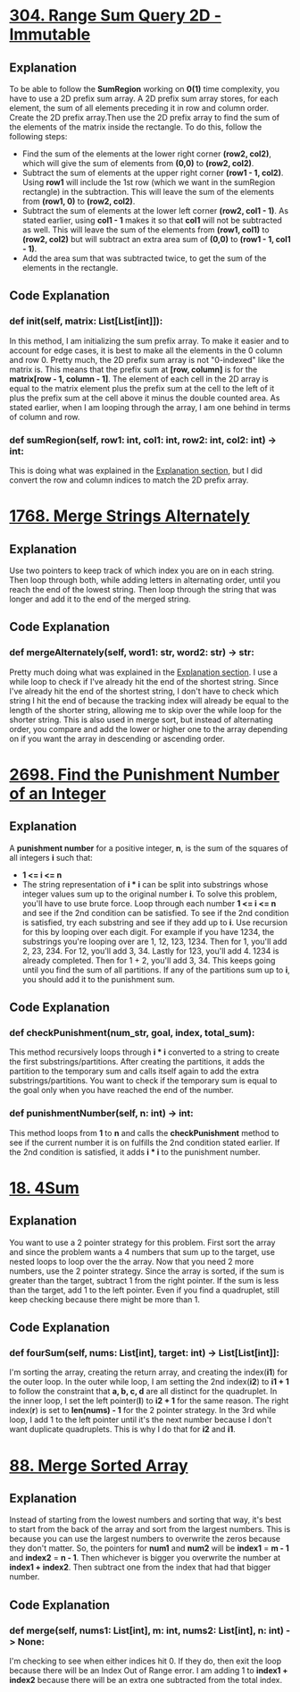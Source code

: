 # [304. Range Sum Query 2D - Immutable](https://leetcode.com/problems/range-sum-query-2d-immutable/description/)
## Explanation
To be able to follow the **SumRegion** working on **0(1)** time complexity, you have to use a 2D prefix sum array. A 2D prefix sum array stores, for each element, the sum of all elements preceding it in row and column order.
Create the 2D prefix array.Then use the 2D prefix array to find the sum of the elements of the matrix inside the rectangle. To do this, follow the following steps:
* Find the sum of the elements at the lower right corner **(row2, col2)**, which will give the sum of elements from **(0,0)** to **(row2, col2)**.
* Subtract the sum of elements at the upper right corner **(row1 - 1, col2)**. Using **row1** will include the 1st row (which we want in the sumRegion rectangle) in the subtraction. This will leave the sum of the elements from **(row1, 0)** to **(row2, col2)**.
* Subtract the sum of elements at the lower left corner **(row2, col1 - 1)**. As stated earlier, using **col1 - 1** makes it so that **col1** will not be subtracted as well. This will leave the sum of the elements from **(row1, col1)** to **(row2, col2)** but will subtract an extra area sum of **(0,0)** to **(row1 - 1, col1 - 1)**.
* Add the area sum that was subtracted twice, to get the sum of the elements in the rectangle.

## Code Explanation
### def __init__(self, matrix: List[List[int]]):
In this method, I am initializing the sum prefix array. To make it easier and to account for edge cases, it is best to make all the elements in the 0 column and row 0. Pretty much, the 2D prefix sum array is not "0-indexed" like the matrix is. This means that the prefix sum at **[row, column]** is for the **matrix[row - 1, column - 1]**.
The element of each cell in the 2D array is equal to the matrix element plus the prefix sum at the cell to the left of it plus the prefix sum at the cell above it minus the double counted area. As stated earlier, when I am looping through the array, I am one behind in terms of column and row.

### def sumRegion(self, row1: int, col1: int, row2: int, col2: int) -> int:
This is doing what was explained in the [Explanation section](#explanation), but I did convert the row and column indices to match the 2D prefix array.

# [1768. Merge Strings Alternately](https://leetcode.com/problems/merge-strings-alternately/description/)
## Explanation
Use two pointers to keep track of which index you are on in each string. Then loop through both, while adding letters in alternating order, until you reach the end of the lowest string. Then loop through the string that was longer and add it to the end of the merged string.

## Code Explanation
### def mergeAlternately(self, word1: str, word2: str) -> str:
Pretty much doing what was explained in the [Explanation section](#explanation-1). I use a while loop to check if I've already hit the end of the shortest string. Since I've already hit the end of the shortest string, I don't have to check which string I hit the end of because the tracking index will already be equal to the length of the shorter string, allowing me to skip over the while loop for the shorter string. This is also used in merge sort, but instead of alternating order, you compare and add the lower or higher one to the array depending on if you want the array in descending or ascending order.

# [2698. Find the Punishment Number of an Integer](https://leetcode.com/problems/find-the-punishment-number-of-an-integer/description/)
## Explanation
A **punishment number** for a positive integer, **n**, is the sum of the squares of all integers **i** such that:
* **1 <= i <= n**
* The string representation of **i * i** can be split into substrings whose integer values sum up to the original number **i**.
To solve this problem, you'll have to use brute force. Loop through each number **1 <= i <= n** and see if the 2nd condition can be satisfied. To see if the 2nd condition is satisfied, try each substring and see if they add up to **i**. Use recursion for this by looping over each digit. For example if you have 1234, the substrings you're looping over are 1, 12, 123, 1234. Then for 1, you'll add 2, 23, 234. For 12, you'll add 3, 34. Lastly for 123, you'll add 4. 1234 is already completed. Then for 1 + 2, you'll add 3, 34. This keeps going until you find the sum of all partitions.
If any of the partitions sum up to **i**, you should add it to the punishment sum.

## Code Explanation
### def checkPunishment(num_str, goal, index, total_sum):
This method recursively loops through **i * i** converted to a string to create the first substrings/partitions. After creating the partitions, it adds the partition to the temporary sum and calls itself again to add the extra substrings/partitions. You want to check if the temporary sum is equal to the goal only when you have reached the end of the number.
### def punishmentNumber(self, n: int) -> int:
This method loops from **1** to **n** and calls the **checkPunishment** method to see if the current number it is on fulfills the 2nd condition stated earlier. If the 2nd condition is satisfied, it adds **i * i** to the punishment number.

# [18. 4Sum](https://leetcode.com/problems/4sum/)
## Explanation
You want to use a 2 pointer strategy for this problem. First sort the array and since the problem wants a 4 numbers that sum up to the target, use nested loops to loop over the the array. Now that you need 2 more numbers, use the 2 pointer strategy. Since the array is sorted, if the sum is greater than the target, subtract 1 from the right pointer. If the sum is less than the target, add 1 to the left pointer. Even if you find a quadruplet, still keep checking because there might be more than 1.

## Code Explanation
### def fourSum(self, nums: List[int], target: int) -> List[List[int]]:
I'm sorting the array, creating the return array, and creating the index(**i1**) for the outer loop. In the outer while loop, I am setting the 2nd index(**i2**) to **i1 + 1** to follow the constraint that **a, b, c, d** are all distinct for the quadruplet. In the inner loop, I set the left pointer(**l**) to **i2 + 1** for the same reason. The right index(**r**) is set to **len(nums) - 1** for the 2 pointer strategy. In the 3rd while loop, I add 1 to the left pointer until it's the next number because I don't want duplicate quadruplets. This is why I do that for **i2** and **i1**.

# [88. Merge Sorted Array](https://leetcode.com/problems/merge-sorted-array/description/)
## Explanation
Instead of starting from the lowest numbers and sorting that way, it's best to start from the back of the array and sort from the largest numbers. This is because you can use the largest numbers to overwrite the zeros because they don't matter. So, the pointers for **num1** and **num2** will be **index1** = **m - 1** and **index2** = **n - 1**. Then whichever is bigger you overwrite the number at **index1 + index2**. Then subtract one from the index that had that bigger number.

## Code Explanation
### def merge(self, nums1: List[int], m: int, nums2: List[int], n: int) -> None:
I'm checking to see when either indices hit 0. If they do, then exit the loop because there will be an Index Out of Range error. I am adding 1 to **index1 + index2** because there will be an extra one subtracted from the total index.